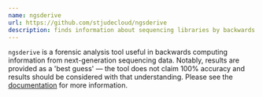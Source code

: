 ```yaml
---
name: ngsderive
url: https://github.com/stjudecloud/ngsderive
description: finds information about sequencing libraries by backwards computing sequencing data.
---
```


`ngsderive` is a forensic analysis tool useful in backwards computing information from next-generation sequencing data. Notably, results are provided as a 'best guess' — the tool does not claim 100% accuracy and results should be considered with that understanding.
Please see the [documentation](https://stjudecloud.github.io/ngsderive) for more information.
